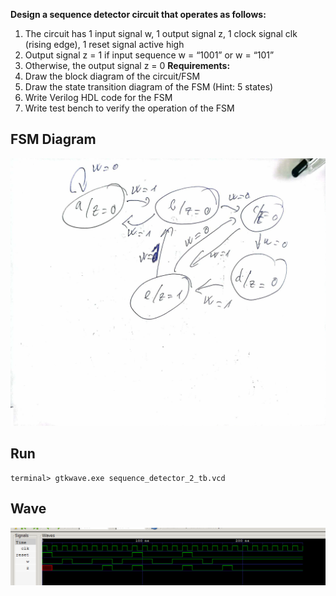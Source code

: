 **Design a sequence detector circuit that operates as follows:**
1. The circuit has 1 input signal w, 1 output signal z, 1 clock signal
clk (rising edge), 1 reset signal active high
2. Output signal z = 1 if input sequence w = “1001” or w = “101”
3. Otherwise, the output signal z = 0
**Requirements:**
1. Draw the block diagram of the circuit/FSM
2. Draw the state transition diagram of the FSM (Hint: 5 states)
3. Write Verilog HDL code for the FSM
4. Write test bench to verify the operation of the FSM
## FSM Diagram
![](./images/diagram.png)
## Run
```
terminal> gtkwave.exe sequence_detector_2_tb.vcd
```
## Wave
![](./images/wave.png) 
